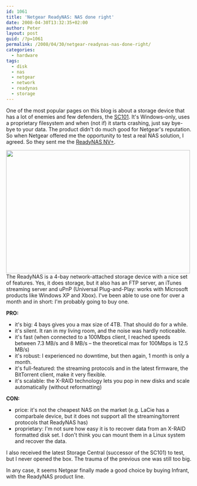 ```yaml
---
id: 1061
title: 'Netgear ReadyNAS: NAS done right'
date: 2008-04-30T13:32:35+02:00
author: Peter
layout: post
guid: /?p=1061
permalink: /2008/04/30/netgear-readynas-nas-done-right/
categories:
  - hardware
tags:
  - disk
  - nas
  - netgear
  - network
  - readynas
  - storage
---
```

One of the most popular pages on this blog is about a storage device that has a lot of enemies and few defenders, the [SC101](/2006/07/netgear-sc-101-urgent-support-required/). It's Windows-only, uses a proprietary filesystem and when (not if) it starts crashing, just say bye-bye to your data. The product didn't do much good for Netgear's reputation. So when Netgear offered me the opportunity to test a real NAS solution, I agreed. So they sent me the [ReadyNAS NV+](http://www.netgear.com/Products/Storage/ReadyNASNVPlus.aspx).

<img  src="http://farm1.static.flickr.com/141/331223697_f8b9d82886.jpg" alt="" width="500" height="335" /> 

<!--more-->The ReadyNAS is a 4-bay network-attached storage device with a nice set of features. Yes, it does storage, but it also has an FTP server, an iTunes streaming server and uPnP (Universal Plug-and-Play: works with Microsoft products like Windows XP and Xbox). I've been able to use one for over a month and in short: I'm probably going to buy one.

**PRO:**

  * it's big: 4 bays gives you a max size of 4TB. That should do for a while.
  * it's silent. It ran in my living room, and the noise was hardly noticeable.
  * it's fast (when connected to a 100Mbps client, I reached speeds between 7.3 MB/s and 8 MB/s &#8211; the theoretical max for 100Mbps is 12.5 MB/s)
  * it's robust: I experienced no downtime, but then again, 1 month is only a month.
  * it's full-featured: the streaming protocols and in the latest firmware, the BitTorrent client, make it very flexible.
  * it's scalable: the X-RAID technology lets you pop in new disks and scale automatically (without reformatting)

**CON:**

  * price: it's not the cheapest NAS on the market (e.g. LaCie has a comparbale device, but it does not support all the streaming/torrent protocols that ReadyNAS has)
  * proprietary: I'm not sure how easy it is to recover data from an X-RAID formatted disk set. I don't think you can mount them in a Linux system and recover the data.

I also received the latest Storage Central (successor of the SC101) to test, but I never opened the box. The trauma of the previous one was still too big.

In any case, it seems Netgear finally made a good choice by buying Infrant, with the ReadyNAS product line.